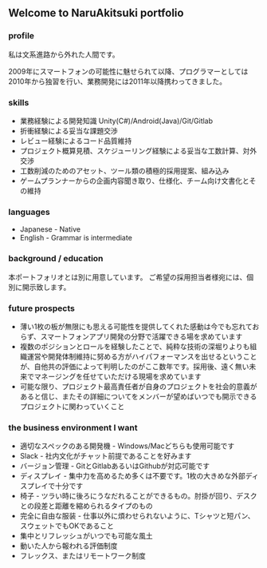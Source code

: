## Welcome to NaruAkitsuki portfolio

### profile

私は文系進路から外れた人間です。  

2009年にスマートフォンの可能性に魅せられて以降、プログラマーとしては2010年から独習を行い、業務開発には2011年以降携わってきました。

### skills

- 業務経験による開発知識 Unity(C#)/Android(Java)/Git/Gitlab
- 折衝経験による妥当な課題交渉
- レビュー経験によるコード品質維持
- プロジェクト概算見積、スケジューリング経験による妥当な工数計算、対外交渉
- 工数削減のためのアセット、ツール類の積極的採用提案、組み込み
- ゲームプランナーからの企画内容聞き取り、仕様化、チーム向け文書化とその維持

### languages

- Japanese - Native
- English - Grammar is intermediate

### background / education

本ポートフォリオとは別に用意しています。 ご希望の採用担当者様宛には、個別に開示致します。

### future prospects

- 薄い1枚の板が無限にも思える可能性を提供してくれた感動は今でも忘れておらず、スマートフォンアプリ開発の分野で活躍できる場を求めています
- 複数のポジションとロールを経験したことで、純粋な技術の深堀りよりも組織運営や開発体制維持に努める方がハイパフォーマンスを出せるということが、自他共の評価によって判明したのがここ数年です。採用後、遠く無い未来でマネージングを任せていただける現場を求めています
- 可能な限り、プロジェクト最高責任者が自身のプロジェクトを社会的意義があると信じ、またその詳細についてをメンバーが望めばいつでも開示できるプロジェクトに関わっていくこと

### the business environment I want

- 適切なスペックのある開発機 - Windows/Macどちらも使用可能です
- Slack - 社内文化がチャット前提であることを好みます
- バージョン管理 - GitとGitlabあるいはGithubが対応可能です
- ディスプレイ - 集中力を高めるため多くは不要です。1枚の大きめな外部ディスプレイで十分です
- 椅子 - ツラい時に後ろにうなだれることができるもの。肘掛が回り、デスクとの段差と距離を縮められるタイプのもの
- 完全に自由な服装 - 仕事以外に煩わせられないように、Tシャツと短パン、スウェットでもOKであること
- 集中とリフレッシュがいつでも可能な風土
- 動いた人から報われる評価制度
- フレックス、またはリモートワーク制度
